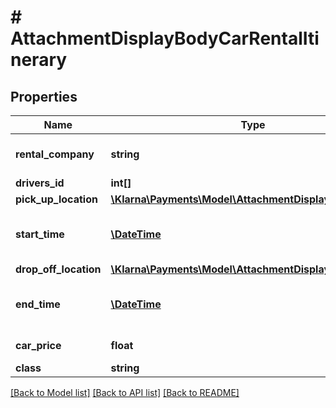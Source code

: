 # # AttachmentDisplayBodyCarRentalItinerary

## Properties

Name | Type | Description | Notes
------------ | ------------- | ------------- | -------------
**rental_company** | **string** | Name of rental company | [optional]
**drivers_id** | **int[]** |  | [optional]
**pick_up_location** | [**\Klarna\Payments\Model\AttachmentDisplayBodyAddress**](AttachmentDisplayBodyAddress.md) |  | [optional]
**start_time** | [**\DateTime**](\DateTime.md) | ISO 8601 e.g. 2012-11-24T15:00 | [optional]
**drop_off_location** | [**\Klarna\Payments\Model\AttachmentDisplayBodyAddress**](AttachmentDisplayBodyAddress.md) |  | [optional]
**end_time** | [**\DateTime**](\DateTime.md) | ISO 8601 e.g. 2012-11-24T15:00 | [optional]
**car_price** | **float** | Local currency | [optional]
**class** | **string** |  | [optional]

[[Back to Model list]](../../README.md#models) [[Back to API list]](../../README.md#endpoints) [[Back to README]](../../README.md)
